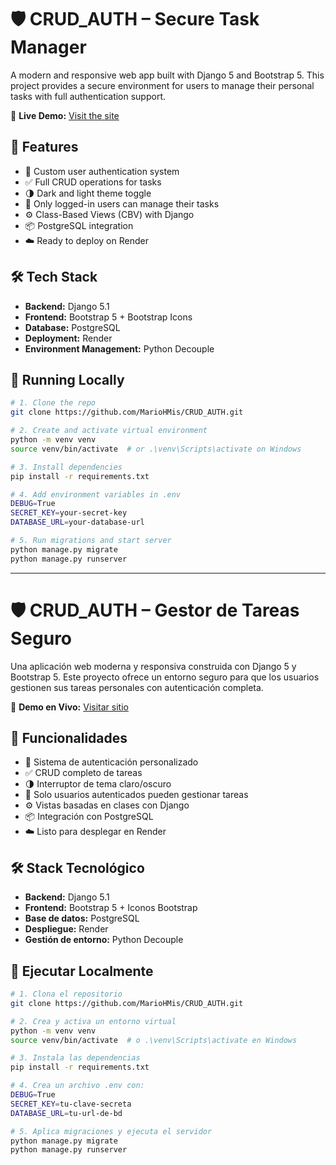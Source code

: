 # 🛡️ CRUD_AUTH – Secure Task Manager

A modern and responsive web app built with Django 5 and Bootstrap 5. This project provides a secure environment for users to manage their personal tasks with full authentication support.

🔗 **Live Demo:** [Visit the site](https://crud-auth-hijd.onrender.com)

## 🚀 Features

- 🔐 Custom user authentication system
- ✅ Full CRUD operations for tasks
- 🌗 Dark and light theme toggle
- 🧠 Only logged-in users can manage their tasks
- ⚙️ Class-Based Views (CBV) with Django
- 📦 PostgreSQL integration
- ☁️ Ready to deploy on Render

## 🛠️ Tech Stack

- **Backend:** Django 5.1
- **Frontend:** Bootstrap 5 + Bootstrap Icons
- **Database:** PostgreSQL
- **Deployment:** Render
- **Environment Management:** Python Decouple

## 🧪 Running Locally

```bash
# 1. Clone the repo
git clone https://github.com/MarioHMis/CRUD_AUTH.git

# 2. Create and activate virtual environment
python -m venv venv
source venv/bin/activate  # or .\venv\Scripts\activate on Windows

# 3. Install dependencies
pip install -r requirements.txt

# 4. Add environment variables in .env
DEBUG=True
SECRET_KEY=your-secret-key
DATABASE_URL=your-database-url

# 5. Run migrations and start server
python manage.py migrate
python manage.py runserver
```

---

# 🛡️ CRUD_AUTH – Gestor de Tareas Seguro

Una aplicación web moderna y responsiva construida con Django 5 y Bootstrap 5. Este proyecto ofrece un entorno seguro para que los usuarios gestionen sus tareas personales con autenticación completa.

🔗 **Demo en Vivo:** [Visitar sitio](https://crud-auth-hijd.onrender.com)

## 🚀 Funcionalidades

- 🔐 Sistema de autenticación personalizado
- ✅ CRUD completo de tareas
- 🌗 Interruptor de tema claro/oscuro
- 🧠 Solo usuarios autenticados pueden gestionar tareas
- ⚙️ Vistas basadas en clases con Django
- 📦 Integración con PostgreSQL
- ☁️ Listo para desplegar en Render

## 🛠️ Stack Tecnológico

- **Backend:** Django 5.1
- **Frontend:** Bootstrap 5 + Iconos Bootstrap
- **Base de datos:** PostgreSQL
- **Despliegue:** Render
- **Gestión de entorno:** Python Decouple



## 🧪 Ejecutar Localmente

```bash
# 1. Clona el repositorio
git clone https://github.com/MarioHMis/CRUD_AUTH.git

# 2. Crea y activa un entorno virtual
python -m venv venv
source venv/bin/activate  # o .\venv\Scripts\activate en Windows

# 3. Instala las dependencias
pip install -r requirements.txt

# 4. Crea un archivo .env con:
DEBUG=True
SECRET_KEY=tu-clave-secreta
DATABASE_URL=tu-url-de-bd

# 5. Aplica migraciones y ejecuta el servidor
python manage.py migrate
python manage.py runserver
```
